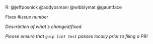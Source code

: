 R: @jeffposnick @addyosmani @wibblymat @gauntface

Fixes #*issue number*

*Description of what's changed/fixed.*

*Please ensure that `gulp lint test` passes locally prior to filing a PR!*
